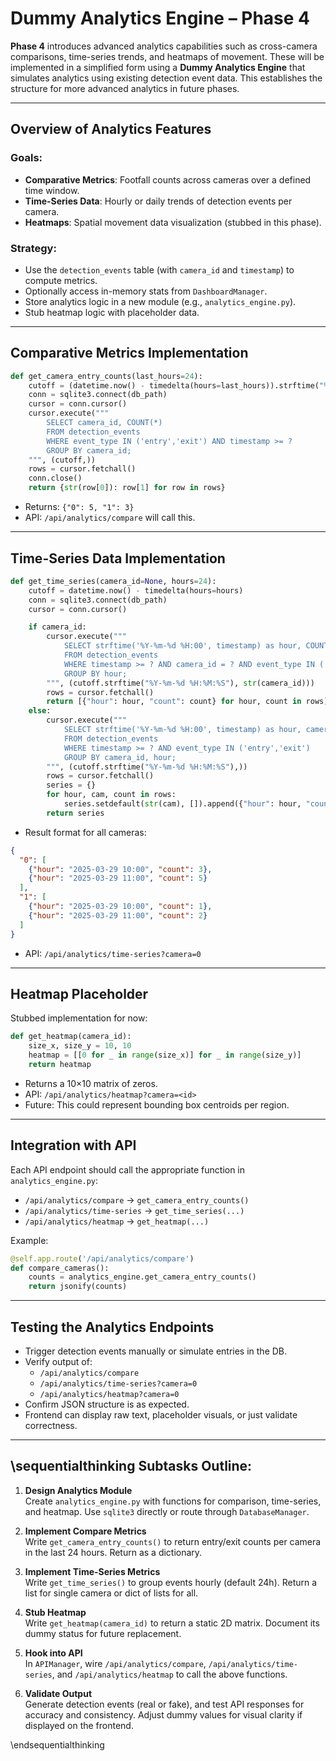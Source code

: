 # Dummy Analytics Engine – Phase 4

**Phase 4** introduces advanced analytics capabilities such as cross-camera comparisons, time-series trends, and heatmaps of movement. These will be implemented in a simplified form using a **Dummy Analytics Engine** that simulates analytics using existing detection event data. This establishes the structure for more advanced analytics in future phases.

---

## Overview of Analytics Features

### Goals:

- **Comparative Metrics**: Footfall counts across cameras over a defined time window.
- **Time-Series Data**: Hourly or daily trends of detection events per camera.
- **Heatmaps**: Spatial movement data visualization (stubbed in this phase).

### Strategy:

- Use the `detection_events` table (with `camera_id` and `timestamp`) to compute metrics.
- Optionally access in-memory stats from `DashboardManager`.
- Store analytics logic in a new module (e.g., `analytics_engine.py`).
- Stub heatmap logic with placeholder data.

---

## Comparative Metrics Implementation

```python
def get_camera_entry_counts(last_hours=24):
    cutoff = (datetime.now() - timedelta(hours=last_hours)).strftime("%Y-%m-%d %H:%M:%S")
    conn = sqlite3.connect(db_path)
    cursor = conn.cursor()
    cursor.execute("""
        SELECT camera_id, COUNT(*) 
        FROM detection_events 
        WHERE event_type IN ('entry','exit') AND timestamp >= ? 
        GROUP BY camera_id;
    """, (cutoff,))
    rows = cursor.fetchall()
    conn.close()
    return {str(row[0]): row[1] for row in rows}
```

- Returns: `{"0": 5, "1": 3}`
- API: `/api/analytics/compare` will call this.

---

## Time-Series Data Implementation

```python
def get_time_series(camera_id=None, hours=24):
    cutoff = datetime.now() - timedelta(hours=hours)
    conn = sqlite3.connect(db_path)
    cursor = conn.cursor()

    if camera_id:
        cursor.execute("""
            SELECT strftime('%Y-%m-%d %H:00', timestamp) as hour, COUNT(*) 
            FROM detection_events 
            WHERE timestamp >= ? AND camera_id = ? AND event_type IN ('entry','exit')
            GROUP BY hour;
        """, (cutoff.strftime("%Y-%m-%d %H:%M:%S"), str(camera_id)))
        rows = cursor.fetchall()
        return [{"hour": hour, "count": count} for hour, count in rows]
    else:
        cursor.execute("""
            SELECT strftime('%Y-%m-%d %H:00', timestamp) as hour, camera_id, COUNT(*) 
            FROM detection_events 
            WHERE timestamp >= ? AND event_type IN ('entry','exit')
            GROUP BY camera_id, hour;
        """, (cutoff.strftime("%Y-%m-%d %H:%M:%S"),))
        rows = cursor.fetchall()
        series = {}
        for hour, cam, count in rows:
            series.setdefault(str(cam), []).append({"hour": hour, "count": count})
        return series
```

- Result format for all cameras:

```json
{
  "0": [
    {"hour": "2025-03-29 10:00", "count": 3},
    {"hour": "2025-03-29 11:00", "count": 5}
  ],
  "1": [
    {"hour": "2025-03-29 10:00", "count": 1},
    {"hour": "2025-03-29 11:00", "count": 2}
  ]
}
```

- API: `/api/analytics/time-series?camera=0`

---

## Heatmap Placeholder

Stubbed implementation for now:

```python
def get_heatmap(camera_id):
    size_x, size_y = 10, 10
    heatmap = [[0 for _ in range(size_x)] for _ in range(size_y)]
    return heatmap
```

- Returns a 10×10 matrix of zeros.
- API: `/api/analytics/heatmap?camera=<id>`
- Future: This could represent bounding box centroids per region.

---

## Integration with API

Each API endpoint should call the appropriate function in `analytics_engine.py`:

- `/api/analytics/compare` → `get_camera_entry_counts()`
- `/api/analytics/time-series` → `get_time_series(...)`
- `/api/analytics/heatmap` → `get_heatmap(...)`

Example:

```python
@self.app.route('/api/analytics/compare')
def compare_cameras():
    counts = analytics_engine.get_camera_entry_counts()
    return jsonify(counts)
```

---

## Testing the Analytics Endpoints

- Trigger detection events manually or simulate entries in the DB.
- Verify output of:
  - `/api/analytics/compare`
  - `/api/analytics/time-series?camera=0`
  - `/api/analytics/heatmap?camera=0`
- Confirm JSON structure is as expected.
- Frontend can display raw text, placeholder visuals, or just validate correctness.

---

## \sequentialthinking Subtasks Outline:

1. **Design Analytics Module**  
   Create `analytics_engine.py` with functions for comparison, time-series, and heatmap. Use `sqlite3` directly or route through `DatabaseManager`.

2. **Implement Compare Metrics**  
   Write `get_camera_entry_counts()` to return entry/exit counts per camera in the last 24 hours. Return as a dictionary.

3. **Implement Time-Series Metrics**  
   Write `get_time_series()` to group events hourly (default 24h). Return a list for single camera or dict of lists for all.

4. **Stub Heatmap**  
   Write `get_heatmap(camera_id)` to return a static 2D matrix. Document its dummy status for future replacement.

5. **Hook into API**  
   In `APIManager`, wire `/api/analytics/compare`, `/api/analytics/time-series`, and `/api/analytics/heatmap` to call the above functions.

6. **Validate Output**  
   Generate detection events (real or fake), and test API responses for accuracy and consistency. Adjust dummy values for visual clarity if displayed on the frontend.

\endsequentialthinking
